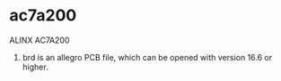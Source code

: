 # ac7a200
ALINX AC7A200

1. brd is an allegro PCB file, which can be opened with version 16.6 or higher.
